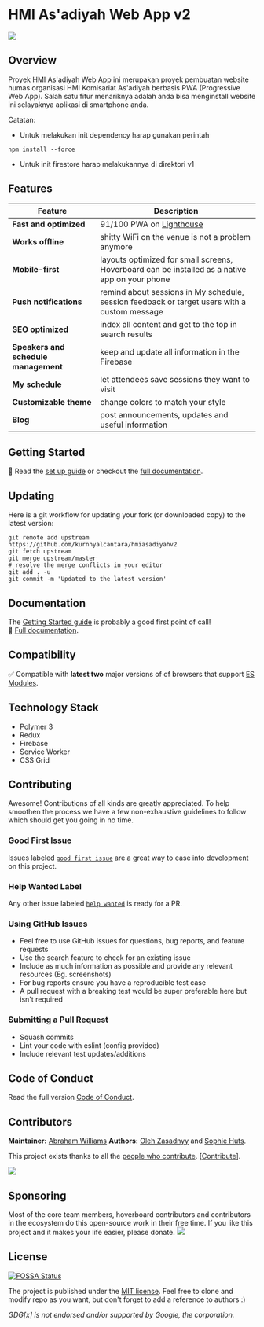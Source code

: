 # HMI As'adiyah Web App v2

<img src="https://github.com/kurnhyalcantara/hmiasadiyahv2/blob/master/docs/Untitled1.png?raw=true">

## Overview

Proyek HMI As'adiyah Web App ini merupakan proyek pembuatan website humas organisasi HMI Komisariat As'adiyah berbasis PWA (Progressive Web App).
Salah satu fitur menariknya adalah anda bisa menginstall website ini selayaknya aplikasi di smartphone anda.


Catatan:

- Untuk melakukan init dependency harap gunakan perintah

```
npm install --force
```

- Untuk init firestore harap melakukannya di direktori v1

## Features

| Feature                              | Description                                                                                                                  |
| ------------------------------------ | ---------------------------------------------------------------------------------------------------------------------------- |
| **Fast and optimized**               | 91/100 PWA on [Lighthouse](https://www.webpagetest.org/lighthouse.php?test=180111_1P_027a041bc5102982f074014807320a86&run=3) |
| **Works offline**                    | shitty WiFi on the venue is not a problem anymore                                                                            |
| **Mobile-first**                     | layouts optimized for small screens, Hoverboard can be installed as a native app on your phone                               |
| **Push notifications**               | remind about sessions in My schedule, session feedback or target users with a custom message                                 |
| **SEO optimized**                    | index all content and get to the top in search results                                                                       |
| **Speakers and schedule management** | keep and update all information in the Firebase                                                                              |
| **My schedule**                      | let attendees save sessions they want to visit                                                                               |
| **Customizable theme**               | change colors to match your style                                                                                            |
| **Blog**                             | post announcements, updates and useful information                                                                           |

## Getting Started

:first_quarter_moon_with_face: Read the [set up guide](/docs/tutorials/00-set-up.md) or checkout the [full documentation](/docs/).

## Updating

Here is a git workflow for updating your fork (or downloaded copy) to the latest version:

```console
git remote add upstream https://github.com/kurnhyalcantara/hmiasadiyahv2
git fetch upstream
git merge upstream/master
# resolve the merge conflicts in your editor
git add . -u
git commit -m 'Updated to the latest version'
```

## Documentation

The [Getting Started guide](#getting-started) is probably a good first point of call! <br>
:book: [Full documentation](/docs/).

## Compatibility

:white_check_mark: Compatible with **latest two** major versions of of browsers that support [ES Modules](https://developer.mozilla.org/en-US/docs/Web/JavaScript/Guide/Modules).

## Technology Stack

- Polymer 3
- Redux
- Firebase
- Service Worker
- CSS Grid

## Contributing

Awesome! Contributions of all kinds are greatly appreciated. To help smoothen the process we have a few non-exhaustive guidelines to follow which should get you going in no time.

### Good First Issue

Issues labeled [`good first issue`](https://github.com/gdg-x/hoverboard/labels/good%20first%20issue) are a great way to ease into development on this project.

### Help Wanted Label

Any other issue labeled [`help wanted`](https://github.com/gdg-x/hoverboard/labels/help%20wanted) is ready for a PR.

### Using GitHub Issues

- Feel free to use GitHub issues for questions, bug reports, and feature requests
- Use the search feature to check for an existing issue
- Include as much information as possible and provide any relevant resources (Eg. screenshots)
- For bug reports ensure you have a reproducible test case
- A pull request with a breaking test would be super preferable here but isn't required

### Submitting a Pull Request

- Squash commits
- Lint your code with eslint (config provided)
- Include relevant test updates/additions

## Code of Conduct

Read the full version [Code of Conduct](/CODE_OF_CONDUCT.md).

## Contributors

**Maintainer:** [Abraham Williams](https://github.com/abraham)
**Authors:** [Oleh Zasadnyy](https://github.com/ozasadnyy) and [Sophie Huts](https://github.com/sophieH29).

This project exists thanks to all the [people who contribute](https://github.com/gdg-x/hoverboard/graphs/contributors). [[Contribute](CONTRIBUTING.md)].

<a href="https://github.com/gdg-x/hoverboard/graphs/contributors"><img src="https://opencollective.com/hoverboard/contributors.svg?width=890" /></a>

## Sponsoring

Most of the core team members, hoverboard contributors and contributors in the ecosystem do this open-source work in their free time. If you like this project and it makes your life easier, please donate.
<a href="https://opencollective.com/hoverboard#backers" target="_blank"><img src="https://opencollective.com/hoverboard/backers.svg?width=890"></a>

## License

[![FOSSA Status](https://app.fossa.io/api/projects/git%2Bgithub.com%2Fgdg-x%2Fhoverboard.svg?type=large)](https://app.fossa.io/projects/git%2Bgithub.com%2Fgdg-x%2Fhoverboard?ref=badge_large)

The project is published under the [MIT license](/LICENSE.md).
Feel free to clone and modify repo as you want, but don't forget to add a reference to authors :)

_GDG[x] is not endorsed and/or supported by Google, the corporation._
